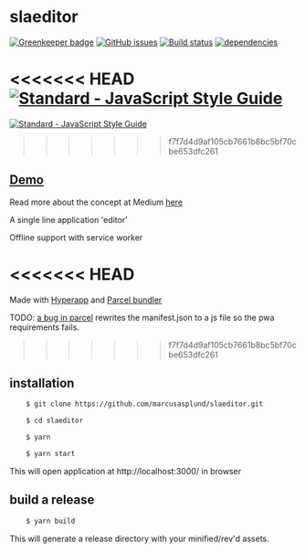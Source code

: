 # slaeditor

[![Greenkeeper badge](https://badges.greenkeeper.io/marcusasplund/slaeditor.svg)](https://greenkeeper.io/)
[![GitHub issues](https://img.shields.io/github/issues/marcusasplund/slaeditor.svg)](https://github.com/marcusasplund/slaeditor/issues)
[![Build status](https://travis-ci.org/marcusasplund/slaeditor.svg?branch=master)](https://travis-ci.org/marcusasplund/slaeditor)
[![dependencies](https://david-dm.org/marcusasplund/slaeditor.svg)](https://david-dm.org/marcusasplund/slaeditor)

<<<<<<< HEAD
[![Standard - JavaScript Style Guide](https://cdn.rawgit.com/feross/standard/master/badge.svg)](https://github.com/feross/standard)
=======
[![Standard - JavaScript Style Guide](https://cdn.rawgit.com/feross/standard/master/badge.svg)](https://github.com/feross/standard) 
>>>>>>> f7f7d4d9af105cb7661b8bc5bf70cbe653dfc261

## [Demo](https://pap.as/slaeditor/)

Read more about the concept at Medium [here](https://medium.com/@marcusasplund/single-line-application-bc3b9d3c9269)

A single line application 'editor'

Offline support with service worker

<<<<<<< HEAD
=======
Made with [Hyperapp](https://github.com/hyperapp/hyperapp) and [Parcel bundler](https://github.com/parcel-bundler/parcel)

TODO: [a bug in parcel](https://github.com/parcel-bundler/parcel/issues/235) rewrites the manifest.json to a js file so the pwa requirements fails.
>>>>>>> f7f7d4d9af105cb7661b8bc5bf70cbe653dfc261

## installation

````bash
    $ git clone https://github.com/marcusasplund/slaeditor.git

    $ cd slaeditor

    $ yarn

    $ yarn start
````

This will open application at http://localhost:3000/ in browser

## build a release

````bash
    $ yarn build

````
This will generate a release directory with your minified/rev'd assets.
